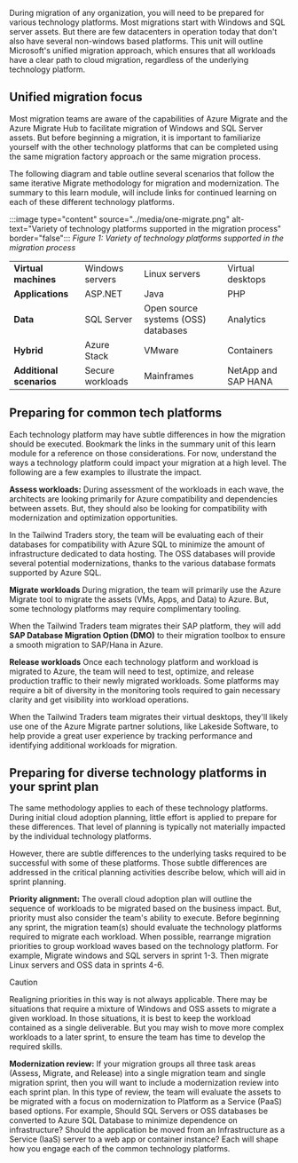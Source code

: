 During migration of any organization, you will need to be prepared for various technology platforms. Most migrations start with Windows and SQL server assets. But there are few datacenters in operation today that don't also have several non-windows based platforms. This unit will outline Microsoft's unified migration approach, which ensures that all workloads have a clear path to cloud migration, regardless of the underlying technology platform.

## Unified migration focus

Most migration teams are aware of the capabilities of Azure Migrate and the Azure Migrate Hub to facilitate migration of Windows and SQL Server assets. But before beginning a migration, it is important to familiarize yourself with the other technology platforms that can be completed using the same migration factory approach or the same migration process.

The following diagram and table outline several scenarios that follow the same iterative Migrate methodology for migration and modernization. The summary to this learn module, will include links for continued learning on each of these different technology platforms.

:::image type="content" source="../media/one-migrate.png" alt-text="Variety of technology platforms supported in the migration process" border="false":::
_Figure 1: Variety of technology platforms supported in the migration process_

| | | | |
|---------|---------|---------|---------|
| **Virtual machines** | Windows servers | Linux servers | Virtual desktops |
| **Applications** | ASP.NET | Java | PHP |
| **Data** | SQL Server | Open source systems (OSS) databases | Analytics |
| **Hybrid** | Azure Stack | VMware | Containers |
| **Additional scenarios** | Secure workloads | Mainframes | NetApp and SAP HANA |

## Preparing for common tech platforms

Each technology platform may have subtle differences in how the migration should be executed. Bookmark the links in the summary unit of this learn module for a reference on those considerations. For now, understand the ways a technology platform could impact your migration at a high level. The following are a few examples to illustrate the impact.

**Assess workloads:** During assessment of the workloads in each wave, the architects are looking primarily for Azure compatibility and dependencies between assets. But, they should also be looking for compatibility with modernization and optimization opportunities.

In the Tailwind Traders story, the team will be evaluating each of their databases for compatibility with Azure SQL to minimize the amount of infrastructure dedicated to data hosting. The OSS databases will provide several potential modernizations, thanks to the various database formats supported by Azure SQL.

**Migrate workloads** During migration, the team will primarily use the Azure Migrate tool to migrate the assets (VMs, Apps, and Data) to Azure. But, some technology platforms may require complimentary tooling.

When the Tailwind Traders team migrates their SAP platform, they will add **SAP Database Migration Option (DMO)** to their migration toolbox to ensure a smooth migration to SAP/Hana in Azure.

**Release workloads**  Once each technology platform and workload is migrated to Azure, the team will need to test, optimize, and release production traffic to their newly migrated workloads. Some platforms may require a bit of diversity in the monitoring tools required to gain necessary clarity and get visibility into workload operations.

When the Tailwind Traders team migrates their virtual desktops, they'll likely use one of the Azure Migrate partner solutions, like Lakeside Software, to help provide a great user experience by tracking performance and identifying additional workloads for migration.

## Preparing for diverse technology platforms in your sprint plan

The same methodology applies to each of these technology platforms. During initial cloud adoption planning, little effort is applied to prepare for these differences. That level of planning is typically not materially impacted by the individual technology platforms.

However, there are subtle differences to the underlying tasks required to be successful with some of these platforms. Those subtle differences are addressed in the critical planning activities describe below, which will aid in sprint planning.

**Priority alignment:** The overall cloud adoption plan will outline the sequence of workloads to be migrated based on the business impact. But, priority must also consider the team's ability to execute. Before beginning any sprint, the migration team(s) should evaluate the technology platforms required to migrate each workload. When possible, rearrange migration priorities to group workload waves based on the technology platform. For example, Migrate windows and SQL servers in sprint 1-3. Then migrate Linux servers and OSS data in sprints 4-6.  

> [!CAUTION]
> Realigning priorities in this way is not always applicable. There may be situations that require a mixture of Windows and OSS assets to migrate a given workload. In those situations, it is best to keep the workload contained as a single deliverable. But you may wish to move more complex workloads to a later sprint, to ensure the team has time to develop the required skills.

**Modernization review:** If your migration groups all three task areas (Assess, Migrate, and Release) into a single migration team and single migration sprint, then you will want to include a modernization review into each sprint plan. In this type of review, the team will evaluate the assets to be migrated with a focus on modernization to Platform as a Service (PaaS) based options. For example, Should SQL Servers or OSS databases be converted to Azure SQL Database to minimize dependence on infrastructure? Should the application be moved from an Infrastructure as a Service (IaaS) server to a web app or container instance? Each will shape how you engage each of the common technology platforms.
